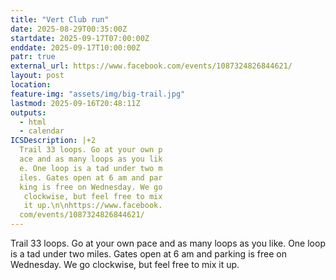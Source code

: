 ```yaml
---
title: "Vert Club run"
date: 2025-08-29T00:35:00Z
startdate: 2025-09-17T07:00:00Z
enddate: 2025-09-17T10:00:00Z
patr: true
external_url: https://www.facebook.com/events/1087324826844621/
layout: post
location: 
feature-img: "assets/img/big-trail.jpg"
lastmod: 2025-09-16T20:48:11Z
outputs:
  - html
  - calendar
ICSDescription: |+2
  Trail 33 loops. Go at your own p  ace and as many loops as you lik  e. One loop is a tad under two m  iles. Gates open at 6 am and par  king is free on Wednesday. We go   clockwise, but feel free to mix   it up.\n\nhttps://www.facebook.  com/events/1087324826844621/
---
```


Trail 33 loops. Go at your own pace and as many loops as you like. One loop is a tad under two miles. Gates open at 6 am and parking is free on Wednesday. We go clockwise, but feel free to mix it up.<br>
  <br>
  
